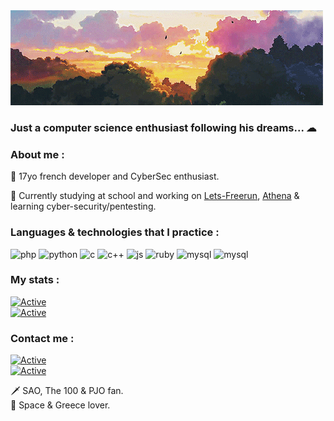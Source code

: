 <img src="https://github.com/4m4Sec/4m4Se/blob/main/profile-banner.gif">

### Just a computer science enthusiast following his dreams... ☁

### About me :
💨 17yo french developer and CyberSec enthusiast.

📌 Currently studying at school and working on <a href="https://github.com/Neptune-IT/Lets-Freerun">Lets-Freerun</a>, <a href="https://github.com/Neptune-IT/Athena">Athena</a> & learning cyber-security/pentesting.

### Languages & technologies that I practice :
<p align="left">
    <img src="https://github.com/jessestuart/js-devicon/blob/master/icons/php/php-original.svg" alt="php" width="50" height="50"/>  
    <img src="https://github.com/jessestuart/js-devicon/blob/master/icons/python/python-original.svg" alt="python" width="50" height="50"/>  
    <img src="https://github.com/jessestuart/js-devicon/blob/master/icons/c/c-original.svg" alt="c" width="50" height="50"/>  
    <img src="https://github.com/jessestuart/js-devicon/blob/master/icons/cplusplus/cplusplus-original.svg" alt="c++" width="50" height="50"/>  
    <img src="https://github.com/jessestuart/js-devicon/blob/master/icons/javascript/javascript-original.svg" alt="js" width="50" height="50"/>  
    <img src="https://github.com/jessestuart/js-devicon/blob/master/icons/ruby/ruby-original.svg" alt="ruby" width="50" height="50"/>  
    <img src="https://github.com/jessestuart/js-devicon/blob/master/icons/mysql/mysql-original-wordmark.svg" alt="mysql" width="50" height="50"/> 
    <img src="https://github.com/jessestuart/js-devicon/blob/master/icons/symfony/symfony-original.svg" alt="mysql" width="50" height="50"/>  
</p>

### My stats :
[![Active](https://github-readme-stats.vercel.app/api?username=4m4Sec&show_icons=true&theme=dark&count_private=true&hide=prs,issues)](https://www.github.com/Neptune-IT)  
[![Active](https://komarev.com/ghpvc/?username=neptune-it&color=FAC151)](https://www.github.com/4m4Sec)


### Contact me :
[![Active](https://img.shields.io/badge/Instagram-Click-pink?style=flat-square&logo=instagram)](https://www.instagram.com/_neptune_dev_)  
[![Active](https://img.shields.io/badge/Twitter-Click-cyan?style=flat-square&logo=twitter)](https://twitter.com/neptune_dev)

🗡 SAO, The 100 & PJO fan.  
🌌 Space & Greece lover.
